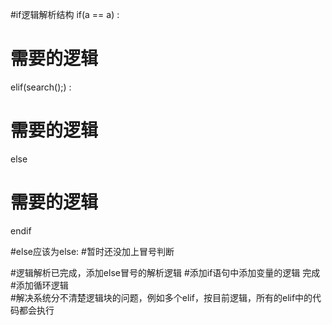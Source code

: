 #if逻辑解析结构
if(a == a) :
#    需要的逻辑
elif(search();) :
#    需要的逻辑
else
#   需要的逻辑
endif


#else应该为else:
#暂时还没加上冒号判断

#逻辑解析已完成，添加else冒号的解析逻辑 
#添加if语句中添加变量的逻辑  完成
#添加循环逻辑             
#解决系统分不清楚逻辑块的问题，例如多个elif，按目前逻辑，所有的elif中的代码都会执行